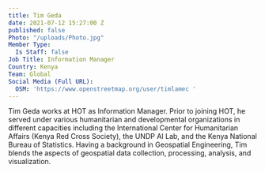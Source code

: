 ```yaml
---
title: Tim Geda
date: 2021-07-12 15:27:00 Z
published: false
Photo: "/uploads/Photo.jpg"
Member Type:
  Is Staff: false
Job Title: Information Manager
Country: Kenya
Team: Global
Social Media (Full URL):
  OSM: 'https://www.openstreetmap.org/user/timlamec '
---
```


Tim Geda works at HOT as Information Manager. Prior to joining HOT, he served under various humanitarian and developmental organizations in different capacities including the International Center for Humanitarian Affairs (Kenya Red Cross Society), the UNDP AI Lab, and the Kenya National Bureau of Statistics. Having a background in Geospatial Engineering, Tim blends the aspects of geospatial data collection, processing, analysis, and visualization.